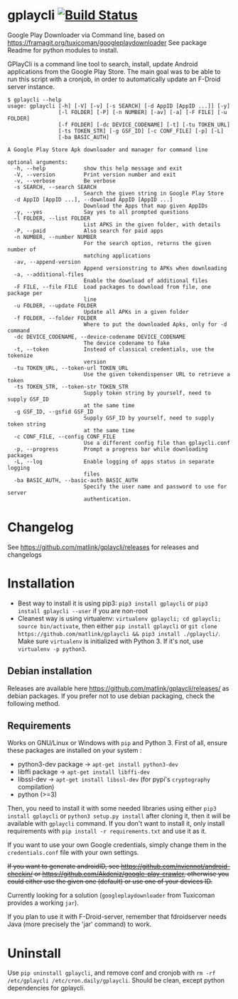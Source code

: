 # gplaycli [![Build Status](https://travis-ci.org/matlink/gplaycli.svg?branch=master)](https://travis-ci.org/matlink/gplaycli)
Google Play Downloader via Command line, based on https://framagit.org/tuxicoman/googleplaydownloader See package Readme for python modules to install.

GPlayCli is a command line tool to search, install, update Android applications from the Google Play Store. The main goal was to be able to run this script with a cronjob, in order to automatically update an F-Droid server instance.


	$ gplaycli --help
	usage: gplaycli [-h] [-V] [-v] [-s SEARCH] [-d AppID [AppID ...]] [-y]
					[-l FOLDER] [-P] [-n NUMBER] [-av] [-a] [-F FILE] [-u FOLDER]
					[-f FOLDER] [-dc DEVICE_CODENAME] [-t] [-tu TOKEN_URL]
					[-ts TOKEN_STR] [-g GSF_ID] [-c CONF_FILE] [-p] [-L]
					[-ba BASIC_AUTH]

	A Google Play Store Apk downloader and manager for command line

	optional arguments:
	  -h, --help            show this help message and exit
	  -V, --version         Print version number and exit
	  -v, --verbose         Be verbose
	  -s SEARCH, --search SEARCH
							Search the given string in Google Play Store
	  -d AppID [AppID ...], --download AppID [AppID ...]
							Download the Apps that map given AppIDs
	  -y, --yes             Say yes to all prompted questions
	  -l FOLDER, --list FOLDER
							List APKS in the given folder, with details
	  -P, --paid            Also search for paid apps
	  -n NUMBER, --number NUMBER
							For the search option, returns the given number of
							matching applications
	  -av, --append-version
							Append versionstring to APKs when downloading
	  -a, --additional-files
							Enable the download of additional files
	  -F FILE, --file FILE  Load packages to download from file, one package per
							line
	  -u FOLDER, --update FOLDER
							Update all APKs in a given folder
	  -f FOLDER, --folder FOLDER
							Where to put the downloaded Apks, only for -d command
	  -dc DEVICE_CODENAME, --device-codename DEVICE_CODENAME
							The device codename to fake
	  -t, --token           Instead of classical credentials, use the tokenize
							version
	  -tu TOKEN_URL, --token-url TOKEN_URL
							Use the given tokendispenser URL to retrieve a token
	  -ts TOKEN_STR, --token-str TOKEN_STR
							Supply token string by yourself, need to supply GSF_ID
							at the same time
	  -g GSF_ID, --gsfid GSF_ID
							Supply GSF_ID by yourself, need to supply token string
							at the same time
	  -c CONF_FILE, --config CONF_FILE
							Use a different config file than gplaycli.conf
	  -p, --progress        Prompt a progress bar while downloading packages
	  -L, --log             Enable logging of apps status in separate logging
							files
	  -ba BASIC_AUTH, --basic-auth BASIC_AUTH
							Specify the user name and password to use for server
							authentication.


Changelog
=========
See https://github.com/matlink/gplaycli/releases for releases and changelogs

Installation
============

- Best way to install it is using pip3: `pip3 install gplaycli` or `pip3 install gplaycli --user` if you are non-root
- Cleanest way is using virtualenv: `virtualenv gplaycli; cd gplaycli; source bin/activate`, then either `pip install gplaycli` or `git clone https://github.com/matlink/gplaycli && pip3 install ./gplaycli/`. Make sure `virtualenv` is initialized with Python 3. If it's not, use `virtualenv -p python3`.

Debian installation
--------------------
Releases are available here https://github.com/matlink/gplaycli/releases/ as debian packages. If you prefer not to use debian packaging, check the following method.

Requirements
----------
Works on GNU/Linux or Windows with `pip` and Python 3. First of all, ensure these packages are installed on your system : 

- python3-dev package -> `apt-get install python3-dev`
- libffi package -> `apt-get install libffi-dev`
- libssl-dev -> `apt-get install libssl-dev` (for pypi's `cryptography` compilation)
- python (>=3)

Then, you need to install it with some needed libraries using either `pip3 install gplaycli` or `python3 setup.py install` after cloning it, then it will be available with `gplaycli` command. If you don't want to install it, only install requirements with `pip install -r requirements.txt` and use it as it.

If you want to use your own Google credentials, simply change them in the `credentials.conf` file with your own settings. 

~~If you want to generate androidID, see https://github.com/nviennot/android-checkin/ or https://github.com/Akdeniz/google-play-crawler, otherwise you could either use the given one (default) or use one of your devices ID.~~

Currently looking for a solution (`googleplaydownloader` from Tuxicoman provides a working `jar`).

If you plan to use it with F-Droid-server, remember that fdroidserver needs Java (more precisely the 'jar' command) to work.

Uninstall
=========
Use `pip uninstall gplaycli`, and remove conf and cronjob with `rm -rf /etc/gplaycli /etc/cron.daily/gplaycli`. Should be clean, except python dependencies for gplaycli.

